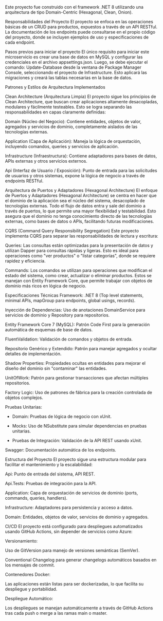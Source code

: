 Este proyecto fue construido con el framework .NET 8 utilizando una arquitectura de tipo Domain-Centric (Hexagonal, Clean, Onion).

Responsabilidades del Proyecto
El proyecto se enfoca en las operaciones básicas de un CRUD para productos, expuestos a través de un API RESTful. La documentación de los endpoints puede consultarse en el propio código del proyecto, donde se incluyen ejemplos de uso y especificaciones de cada endpoint.

Pasos previos para iniciar el proyecto
El único requisito para iniciar este microservicio es crear una base de datos en MySQL y configurar las credenciales en el archivo appsettings.json. Luego, se debe ejecutar el comando: Update-Database desde la ventana de Package Manager Console, seleccionando el proyecto de Infrastructure. Esto aplicará las migraciones y creará las tablas necesarias en la base de datos.

Patrones y Estilos de Arquitectura Implementados

Clean Architecture (Arquitectura Limpia)
El proyecto sigue los principios de Clean Architecture, que buscan crear aplicaciones altamente desacopladas, modulares y fácilmente testeables. Esto se logra separando las responsabilidades en capas claramente definidas:

Domain (Núcleo del Negocio): Contiene entidades, objetos de valor, agregados y servicios de dominio, completamente aislados de las tecnologías externas.

Application (Capa de Aplicación): Maneja la lógica de orquestación, incluyendo comandos, queries y servicios de aplicación.

Infrastructure (Infraestructura): Contiene adaptadores para bases de datos, APIs externas y otros servicios externos.

Api (Interfaz de Usuario / Exposición): Punto de entrada para las solicitudes de usuarios y otros sistemas, expone la lógica de negocio a través de endpoints RESTful.

Arquitectura de Puertos y Adaptadores (Hexagonal Architecture)
El enfoque de Puertos y Adaptadores (Hexagonal Architecture) se centra en hacer que el dominio de la aplicación sea el núcleo del sistema, desacoplado de tecnologías externas. Todo el flujo de datos entra y sale del dominio a través de puertos, lo que permite una mayor flexibilidad y testabilidad. Esto asegura que el dominio no tenga conocimiento directo de las tecnologías externas, como bases de datos o APIs, facilitando futuras modificaciones.

CQRS (Command Query Responsibility Segregation)
Este proyecto implementa CQRS para separar las responsabilidades de lectura y escritura:

Queries: Las consultas están optimizadas para la presentación de datos y utilizan Dapper para consultas rápidas y ligeras. Esto es ideal para operaciones como "ver productos" o "listar categorías", donde se requiere rapidez y eficiencia.

Commands: Los comandos se utilizan para operaciones que modifican el estado del sistema, como crear, actualizar o eliminar productos. Estos se manejan con Entity Framework Core, que permite trabajar con objetos de dominio más ricos en lógica de negocio.

Especificaciones Técnicas
Framework: .NET 8 (Top level statements, minimal APIs, mapGroup para endpoints, global usings, records).

Inyección de Dependencias: Uso de anotaciones DomainService para servicios de dominio y Repository para repositorios.

Entity Framework Core 7 (MySQL): Patrón Code First para la generación automática de esquemas de base de datos.

FluentValidation: Validación de comandos y objetos de entrada.

Repositorio Genérico y Extendido: Patrón para manejar agregados y ocultar detalles de implementación.

Shadow Properties: Propiedades ocultas en entidades para mejorar el diseño del dominio sin "contaminar" las entidades.

UnitOfWork: Patrón para gestionar transacciones que afectan múltiples repositorios.

Factory Logic: Uso de patrones de fábrica para la creación controlada de objetos complejos.

Pruebas Unitarias:

- Domain: Pruebas de lógica de negocio con xUnit.

- Mocks: Uso de NSubstitute para simular dependencias en pruebas unitarias.

- Pruebas de Integración: Validación de la API REST usando xUnit.

Swagger: Documentación automática de los endpoints.

Estructura del Proyecto
El proyecto sigue una estructura modular para facilitar el mantenimiento y la escalabilidad:

Api: Punto de entrada del sistema, API REST.

Api.Tests: Pruebas de integración para la API.

Application: Capa de orquestación de servicios de dominio (ports, commands, queries, handlers).

Infrastructure: Adaptadores para persistencia y acceso a datos.

Domain: Entidades, objetos de valor, servicios de dominio y agregados.

CI/CD
El proyecto está configurado para despliegues automatizados usando GitHub Actions, sin depender de servicios como Azure:

Versionamiento:

Uso de GitVersion para manejo de versiones semánticas (SemVer).

Conventional Changelog para generar changelogs automáticos basados en los mensajes de commit.

Contenedores Docker:

Las aplicaciones están listas para ser dockerizadas, lo que facilita su despliegue y portabilidad.

Despliegue Automático:

Los despliegues se manejan automáticamente a través de GitHub Actions tras cada push o merge a las ramas main o master.